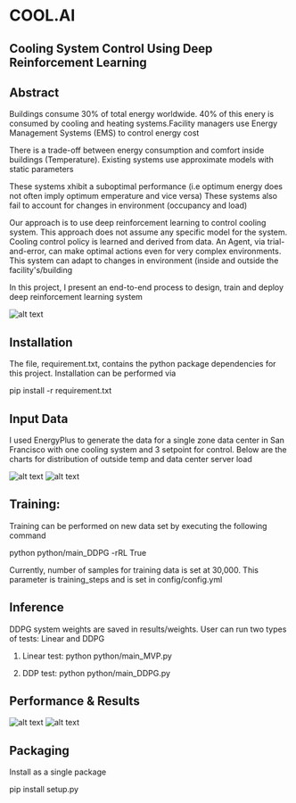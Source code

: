 
# COOL.AI
## Cooling System Control Using Deep Reinforcement Learning


## Abstract



Buildings consume 30% of total energy worldwide. 40% of this enery is consumed by cooling 
and heating systems.Facility managers use Energy Management Systems (EMS) to control energy cost 

There is a trade-off between energy consumption and comfort inside buildings (Temperature). Existing systems use approximate models with static parameters

These systems xhibit a suboptimal performance (i.e optimum energy does not often imply optimum emperature and vice versa) These systems also fail to account for changes in environment (occupancy and load)


Our approach is to use deep reinforcement learning to control cooling system. This approach does not assume any specific model for the system. Cooling control policy is learned and derived from data. An Agent, via trial-and-error, can make optimal actions even for very complex environments. This system can adapt to changes in environment (inside and outside the facility's/building

In this project, I present an end-to-end process to design, train and deploy deep reinforcement learning system 

![alt text](https://github.com/qatshana/Cool.AI/blob/master/images/End-to-End-System.png)

## Installation

The file, requirement.txt, contains the python package dependencies for this project. Installation can be performed via

pip install -r requirement.txt

## Input Data
I used EnergyPlus to generate the data for a single zone data center in San Francisco with one cooling system and 3 setpoint for control. Below are the charts for distribution of outside temp and data center server load

![alt text](https://github.com/qatshana/Cool.AI/blob/master/images/OutsideTemp.png)
![alt text](https://github.com/qatshana/Cool.AI/blob/master/images/ITU_Load.png)

## Training:

Training can be performed on new data set by executing the following command

python python/main_DDPG -rRL True

Currently, number of samples for training data is set at 30,000. This parameter is training_steps and is set in config/config.yml 


## Inference
DDPG system weights are saved in results/weights. User can run two types of tests: Linear and DDPG

1) Linear test:
python python/main_MVP.py

2) DDP test:
python python/main_DDPG.py

## Performance & Results

![alt text](https://github.com/qatshana/Cool.AI/blob/master/images/ddpg_overshoot.png)
![alt text](https://github.com/qatshana/Cool.AI/blob/master/images/linear_fluctuate_1.png)

## Packaging
Install as a single package

pip install setup.py
